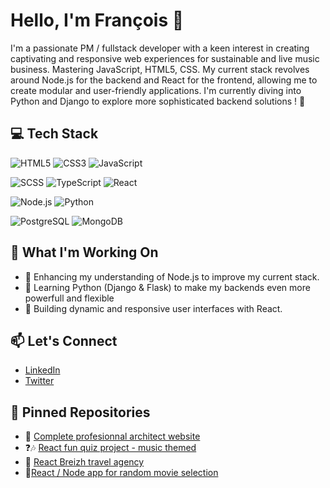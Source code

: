 # Hello, I'm François 👋

I'm a passionate PM / fullstack developer with a keen interest in creating captivating and responsive web experiences for sustainable and live music business. Mastering JavaScript, HTML5, CSS. 
My current stack revolves around Node.js for the backend and React for the frontend, allowing me to create modular and user-friendly applications.
I'm currently diving into Python and Django to explore more sophisticated backend solutions ! 🐍

## 💻 Tech Stack
![HTML5](https://img.shields.io/badge/HTML5-E34F26?style=for-the-badge&logo=html5&logoColor=white)
![CSS3](https://img.shields.io/badge/CSS3-1572B6?style=for-the-badge&logo=css3&logoColor=white)
![JavaScript](https://img.shields.io/badge/JavaScript-F7DF1E?style=for-the-badge&logo=javascript&logoColor=black)

![SCSS](https://img.shields.io/badge/SCSS-CC6699?style=for-the-badge&logo=sass&logoColor=white)
![TypeScript](https://img.shields.io/badge/TypeScript-3178C6?style=for-the-badge&logo=typescript&logoColor=white)
![React](https://img.shields.io/badge/React-61DAFB?style=for-the-badge&logo=react&logoColor=black)

![Node.js](https://img.shields.io/badge/Node.js-339933?style=for-the-badge&logo=nodedotjs&logoColor=white)
![Python](https://img.shields.io/badge/Python-3776AB?style=for-the-badge&logo=python&logoColor=white)

![PostgreSQL](https://img.shields.io/badge/PostgreSQL-336791?style=for-the-badge&logo=postgresql&logoColor=white)
![MongoDB](https://img.shields.io/badge/MongoDB-47A248?style=for-the-badge&logo=mongodb&logoColor=white)







## 🚀 What I'm Working On
- 🌱 Enhancing my understanding of Node.js to improve my current stack.
- 🐍 Learning Python (Django & Flask) to make my backends even more powerfull and flexible
- 🚀 Building dynamic and responsive user interfaces with React.

## 📫 Let's Connect
- [LinkedIn](https://www.linkedin.com/in/flerosier/)
- [Twitter](https://x.com/Reisorel_42)

## 📌 Pinned Repositories
- 📐 [Complete profesionnal architect website](https://www.cassandre-architecture.fr/)
- ❓🎶 [React fun quiz project - music themed](https://github.com/Reisorel/trivia_project)
- 🌊 [React Breizh travel agency](https://github.com/Reisorel/React_traveling_app)
- 🍿[React / Node app for random movie selection](https://github.com/Reisorel/filmomatic)
  

